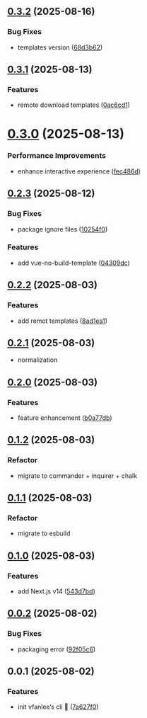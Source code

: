 ## [0.3.2](https://github.com/VfanLee/create-vfan/compare/v0.3.1...v0.3.2) (2025-08-16)


### Bug Fixes

* templates version ([68d3b62](https://github.com/VfanLee/create-vfan/commit/68d3b62cb14b7d30092792ec2cd80e3bb63b7715))



## [0.3.1](https://github.com/VfanLee/create-vfan/compare/v0.3.0...v0.3.1) (2025-08-13)


### Features

* remote download templates ([0ac6cd1](https://github.com/VfanLee/create-vfan/commit/0ac6cd1d2dd5a53b72fd6a53409b9986031eb602))



# [0.3.0](https://github.com/VfanLee/create-vfan/compare/v0.2.3...v0.3.0) (2025-08-13)


### Performance Improvements

* enhance interactive experience ([fec486d](https://github.com/VfanLee/create-vfan/commit/fec486de011b7be2ea0ca97ea1f38d5da8bc911b))



## [0.2.3](https://github.com/VfanLee/create-vfan/compare/v0.2.2...v0.2.3) (2025-08-12)


### Bug Fixes

* package ignore files ([10254f0](https://github.com/VfanLee/create-vfan/commit/10254f0a371d430b6222094659d4fa347e39ebf4))


### Features

* add vue-no-build-template ([04309dc](https://github.com/VfanLee/create-vfan/commit/04309dc01e4f9b69f78b6a2cb519022d655952a0))



## [0.2.2](https://github.com/VfanLee/create-vfan/compare/v0.2.1...v0.2.2) (2025-08-03)


### Features

* add remot templates ([8ad1ea1](https://github.com/VfanLee/create-vfan/commit/8ad1ea135acf142eba6b3364d3457c2893fc13c7))



## [0.2.1](https://github.com/VfanLee/create-vfan/compare/v0.2.0...v0.2.1) (2025-08-03)

* normalization

## [0.2.0](https://github.com/VfanLee/create-vfan/compare/v0.1.2...v0.2.0) (2025-08-03)


### Features

* feature enhancement ([b0a77db](https://github.com/VfanLee/create-vfan/commit/b0a77db777d3bbea5d9376c7d6f949fe9e187466))



## [0.1.2](https://github.com/VfanLee/create-vfan/compare/v0.1.1...v0.1.2) (2025-08-03)


### Refactor

* migrate to commander + inquirer + chalk



## [0.1.1](https://github.com/VfanLee/create-vfan/compare/v0.1.0...v0.1.1) (2025-08-03)


### Refactor

* migrate to esbuild



## [0.1.0](https://github.com/VfanLee/create-vfan/compare/v0.0.2...v0.1.0) (2025-08-03)



### Features

* add Next.js v14 ([543d7bd](https://github.com/VfanLee/create-vfan/commit/543d7bda89a0988e8fa4180bb253d2f788278869))



## [0.0.2](https://github.com/VfanLee/create-vfan/compare/v0.0.1...v0.0.2) (2025-08-02)


### Bug Fixes

* packaging error ([92f05c6](https://github.com/VfanLee/create-vfan/commit/92f05c6b413174e6fae3e2e02388334516889d22))



## 0.0.1 (2025-08-02)


### Features

* init vfanlee‘s cli 🎉 ([7a627f0](https://github.com/VfanLee/create-vfan/commit/7a627f0c74ff18b7a88823997e5cfb232a0efebd))




